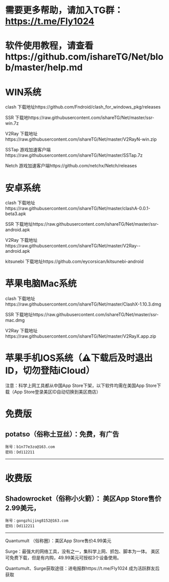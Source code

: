 # 需要更多帮助，请加入TG群：https://t.me/Fly1024
# 软件使用教程，请查看https://github.com/ishareTG/Net/blob/master/help.md

 # WIN系统

clash 下载地址https://github.com/Fndroid/clash_for_windows_pkg/releases

SSR   下载地https://raw.githubusercontent.com/ishareTG/Net/master/ssr-win.7z

V2Ray 下载地址https://raw.githubusercontent.com/ishareTG/Net/master/V2RayN-win.zip 

SSTap 游戏加速客户端https://raw.githubusercontent.com/ishareTG/Net/master/SSTap.7z

Netch 游戏加速客户端https://github.com/netchx/Netch/releases


# 安卓系统

clash 下载地址https://raw.githubusercontent.com/ishareTG/Net/master/clashA-0.0.1-beta3.apk

SSR   下载地址https://raw.githubusercontent.com/ishareTG/Net/master/ssr-android.apk

V2Ray 下载地址https://raw.githubusercontent.com/ishareTG/Net/master/V2Ray--android.apk

kitsunebi 下载地址https://github.com/eycorsican/kitsunebi-android


# 苹果电脑Mac系统

clash 下载地址https://raw.githubusercontent.com/ishareTG/Net/master/ClashX-1.10.3.dmg

SSR   下载地址https://raw.githubusercontent.com/ishareTG/Net/master/ssr-mac.dmg

V2Ray 下载地址https://raw.githubusercontent.com/ishareTG/Net/master/V2RayX.app.zip


# 苹果手机IOS系统（⚠️下载后及时退出ID，切勿登陆iCloud）

注意：科学上网工具都从中国App Store下架，以下软件均需在美国App Store下载（App Store登录美区ID自动切换到美区商店）

# 免费版      
potatso（俗称土豆丝）：免费，有广告
------------------------------------------------
    账号：b1n77e3zo@163.com 
    密码：Dd112211
---------------------------------------------

# 收费版

Shadowrocket（俗称小火箭）： 美区App Store售价2.99美元，     
-------------------------------------
    账号：gongzhijing8152@163.com   
    密码：Dd112211
-------------------------------------
Quantumult （俗称圈）：美区App Store售价4.99美元

Surge：最强大的网络工具，没有之一，集科学上网、抓包、脚本为一体。 美区可免费下载，但是有内购，49.99美元可授权3个设备使用。


Quantumult、Surge获取途径：进电报群https://t.me/Fly1024 成为活跃群友后获取




